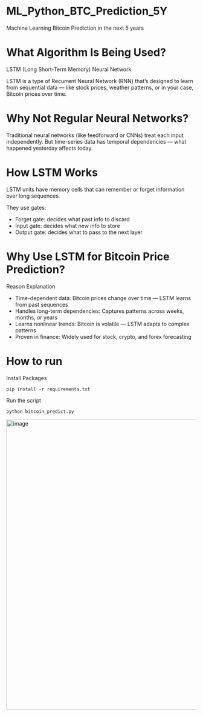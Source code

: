 # ML_Python_BTC_Prediction_5Y
Machine Learning Bitcoin Prediction in the next 5 years

# What Algorithm Is Being Used?
LSTM (Long Short-Term Memory) Neural Network

LSTM is a type of Recurrent Neural Network (RNN) that’s designed to learn from sequential data — like stock prices, weather patterns, or in your case, Bitcoin prices over time.

# Why Not Regular Neural Networks?
Traditional neural networks (like feedforward or CNNs) treat each input independently. But time-series data has temporal dependencies — what happened yesterday affects today.

# How LSTM Works
LSTM units have memory cells that can remember or forget information over long sequences.

They use gates:
* Forget gate: decides what past info to discard
* Input gate: decides what new info to store
* Output gate: decides what to pass to the next layer

# Why Use LSTM for Bitcoin Price Prediction?

Reason	Explanation
* Time-dependent data:	Bitcoin prices change over time — LSTM learns from past sequences
* Handles long-term dependencies:	Captures patterns across weeks, months, or years
* Learns nonlinear trends:	Bitcoin is volatile — LSTM adapts to complex patterns
* Proven in finance:	Widely used for stock, crypto, and forex forecasting

# How to run
Install Packages

``` pip install -r requirements.txt ```

Run the script

``` python bitcoin_predict.py ```

<img width="1489" height="766" alt="image" src="https://github.com/user-attachments/assets/1517947a-dc70-461b-a976-fed115920a0a" />

